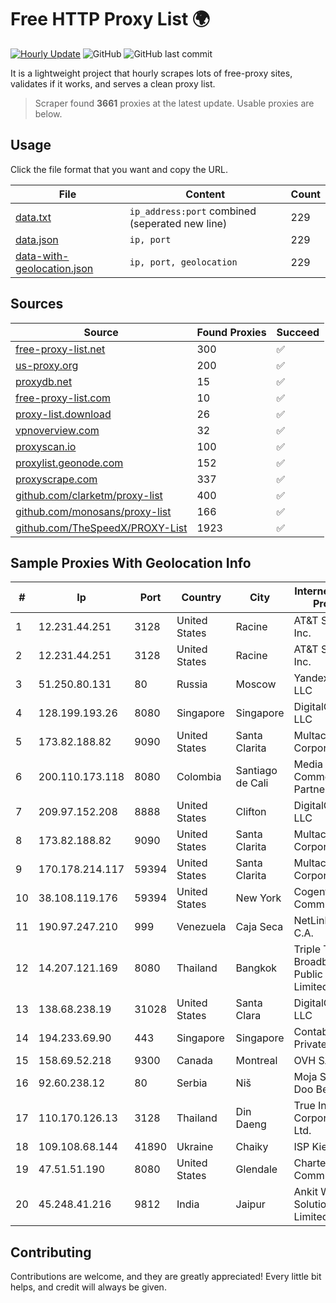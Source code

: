 
# Free HTTP Proxy List 🌍

[![Hourly Update](https://github.com/mertguvencli/http-proxy-list/actions/workflows/main.yml/badge.svg?branch=main)](https://github.com/mertguvencli/http-proxy-list/actions/workflows/main.yml)
![GitHub](https://img.shields.io/github/license/mertguvencli/http-proxy-list)
![GitHub last commit](https://img.shields.io/github/last-commit/mertguvencli/http-proxy-list)

It is a lightweight project that hourly scrapes lots of free-proxy sites, validates if it works, and serves a clean proxy list.


> Scraper found **3661** proxies at the latest update. Usable proxies are below.

## Usage

Click the file format that you want and copy the URL.


|File|Content|Count|
|----|-------|-----|
|[data.txt](https://raw.githubusercontent.com/mertguvencli/http-proxy-list/main/proxy-list/data.txt)|`ip_address:port` combined (seperated new line)|229|
|[data.json](https://raw.githubusercontent.com/mertguvencli/http-proxy-list/main/proxy-list/data.json)|`ip, port`|229|
|[data-with-geolocation.json](https://raw.githubusercontent.com/mertguvencli/http-proxy-list/main/proxy-list/data-with-geolocation.json)|`ip, port, geolocation`|229|

## Sources

|Source|Found Proxies|Succeed|
|------|-------------|-------|
|[free-proxy-list.net](https://free-proxy-list.net)|300|✅|
|[us-proxy.org](https://www.us-proxy.org)|200|✅|
|[proxydb.net](http://proxydb.net)|15|✅|
|[free-proxy-list.com](https://free-proxy-list.com/?page=&port=&type%5B%5D=http&type%5B%5D=https&up_time=0&search=Search)|10|✅|
|[proxy-list.download](https://www.proxy-list.download/HTTP)|26|✅|
|[vpnoverview.com](https://vpnoverview.com/privacy/anonymous-browsing/free-proxy-servers)|32|✅|
|[proxyscan.io](https://www.proxyscan.io)|100|✅|
|[proxylist.geonode.com](https://proxylist.geonode.com/api/proxy-list?limit=300&page=1&sort_by=lastChecked&sort_type=desc&protocols=http,https)|152|✅|
|[proxyscrape.com](https://api.proxyscrape.com/v2/?request=displayproxies&protocol=http&timeout=10000&country=all&ssl=all&anonymity=all)|337|✅|
|[github.com/clarketm/proxy-list](https://raw.githubusercontent.com/clarketm/proxy-list/master/proxy-list-raw.txt)|400|✅|
|[github.com/monosans/proxy-list](https://raw.githubusercontent.com/monosans/proxy-list/main/proxies/http.txt)|166|✅|
|[github.com/TheSpeedX/PROXY-List](https://raw.githubusercontent.com/TheSpeedX/PROXY-List/master/http.txt)|1923|✅|


## Sample Proxies With Geolocation Info

|#|Ip|Port|Country|City|Internet Service Provider|
|-|--|----|-------|----|-------------------------|
|1|12.231.44.251|3128|United States|Racine|AT&T Services, Inc.|
|2|12.231.44.251|3128|United States|Racine|AT&T Services, Inc.|
|3|51.250.80.131|80|Russia|Moscow|Yandex.Cloud LLC|
|4|128.199.193.26|8080|Singapore|Singapore|DigitalOcean, LLC|
|5|173.82.188.82|9090|United States|Santa Clarita|Multacom Corporation|
|6|200.110.173.118|8080|Colombia|Santiago de Cali|Media Commerce Partners S.A|
|7|209.97.152.208|8888|United States|Clifton|DigitalOcean, LLC|
|8|173.82.188.82|9090|United States|Santa Clarita|Multacom Corporation|
|9|170.178.214.117|59394|United States|Santa Clarita|Multacom Corporation|
|10|38.108.119.176|59394|United States|New York|Cogent Communications|
|11|190.97.247.210|999|Venezuela|Caja Seca|NetLink América C.A.|
|12|14.207.121.169|8080|Thailand|Bangkok|Triple T Broadband Public Company Limited|
|13|138.68.238.19|31028|United States|Santa Clara|DigitalOcean, LLC|
|14|194.233.69.90|443|Singapore|Singapore|Contabo Asia Private Limited|
|15|158.69.52.218|9300|Canada|Montreal|OVH SAS|
|16|92.60.238.12|80|Serbia|Niš|Moja Supernova Doo Beograd|
|17|110.170.126.13|3128|Thailand|Din Daeng|True Internet Corporation CO. Ltd.|
|18|109.108.68.144|41890|Ukraine|Chaiky|ISP KievNet|
|19|47.51.51.190|8080|United States|Glendale|Charter Communications|
|20|45.248.41.216|9812|India|Jaipur|Ankit Wi-fi Solution Private Limited|



## Contributing

Contributions are welcome, and they are greatly appreciated! Every
little bit helps, and credit will always be given.

